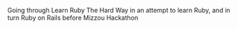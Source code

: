 Going through Learn Ruby The Hard Way in an attempt to learn Ruby, and in turn Ruby on Rails before Mizzou Hackathon
